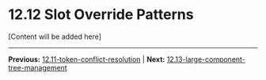 # 12.12 Slot Override Patterns

[Content will be added here]

---

**Previous:** [12.11-token-conflict-resolution](./12.11-token-conflict-resolution.md) | **Next:** [12.13-large-component-tree-management](./12.13-large-component-tree-management.md)
